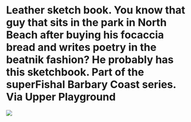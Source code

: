 <!--
id: 55390093
link: http://tumblr.atmos.org/post/55390093/leather-sketch-book-you-know-that-guy-that-sits
slug: leather-sketch-book-you-know-that-guy-that-sits
date: Sun Oct 19 2008 22:56:40 GMT-0700 (PDT)
publish: 2008-10-019
tags: 
title: Leather sketch book. You know that guy that sits in the park in North Beach after buying his focaccia bread and writes poetry in the beatnik fashion? He probably has this sketchbook. Part of the superFishal Barbary Coast series. 
Via Upper Playground
-->


Leather sketch book. You know that guy that sits in the park in North Beach after buying his focaccia bread and writes poetry in the beatnik fashion? He probably has this sketchbook. Part of the superFishal Barbary Coast series. 
Via Upper Playground
==========================================================================================================================================================================================================================================================

![](http://25.media.tumblr.com/ZyX8Upfynfa8p12j792C3X5No1_500.jpg)


